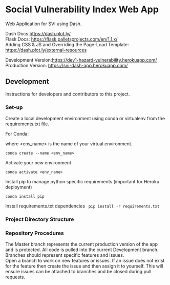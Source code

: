 # Social Vulnerability Index Web App
Web Application for SVI using Dash.

Dash Docs:https://dash.plot.ly/  
Flask Docs: https://flask.palletsprojects.com/en/1.1.x/  
Adding CSS & JS and Overriding the Page-Load Template: https://dash.plot.ly/external-resources  

Development Version:https://dev1-hazard-vulnerability.herokuapp.com/   
Production Version: https://svi-dash-app.herokuapp.com/   

## Development
Instructions for developers and contributors to this project. 

### Set-up

Create a local development environment using conda or virtualenv from the requirements.txt file. 

For Conda:

where <env_name> is the name of your virtual environment.

`conda create --name <env_name> ` 

Activate your new environment

`conda activate <env_name>`

Install pip to manage python specific requirements (important for Heroku deployment)

`conda install pip`

Install requirements.txt dependencies
` pip install -r requirements.txt`

### Project Directory Structure
<pending>

### Repository Procedures 
The Master branch represents the current production version of the app and is protected.
All code is pulled into the current Development branch. Branches should represent specific features and issues.  
Open a branch to work on new features or issues. If an issue does not exist for the feature then create the issue and then assign it to yourself. This will ensure issues can be attached to branches and be closed during pull requests. 
 
 
